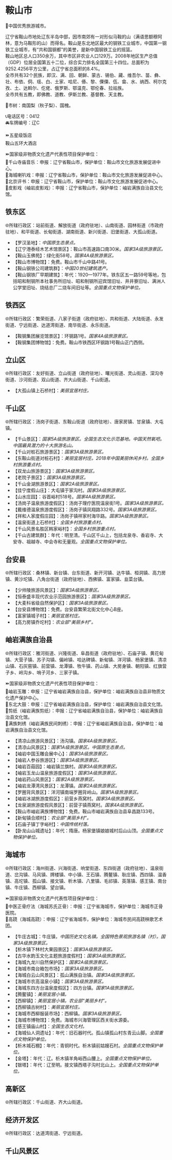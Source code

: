 # 鞍山市  
🏅中国优秀旅游城市。  

辽宁省鞍山市地处辽东半岛中部，因市南郊有一对形似马鞍的山（满语思额穆阿林，意为马鞍形的山）而得名。鞍山是东北地区最大的钢铁工业城市，中国第一钢铁工业城市，有“共和国钢都”的美誉，是新中国钢铁工业的摇篮。  
鞍山地区总人口350余万，其中市区非农业人口129万。2008年地区生产总值（GDP）位居全国第五十二位，综合实力排名全国第三十四位。总面积为9252.4256平方公里，占辽宁省总面积的8.4%。  
全市共有32个民族，即汉、满、回、朝鲜、蒙古、锡伯、藏、维吾尔、苗、彝、壮、布依、侗、瑶、白、土家、哈尼、傣、黎、傈僳、佤、畲、水、纳西、柯尔克孜、土、达斡尔、仡佬、俄罗斯、鄂温克、鄂伦春、拉祜族。  
全市共有五教，即佛教、道教、伊斯兰教、基督教、天主教。  

🌳市树：南国梨（秋子梨）、国槐。  

📞电话区号：0412  
🚘车牌编号：辽C  

⏩五星级饭店  
鞍山五环大酒店  

⏩国家级非物质文化遗产代表性项目保护单位：  
🔸千山寺庙音乐：申报：辽宁省鞍山市，保护单位：鞍山市文化旅游发展促进中心。  
🔸海城喇叭戏：申报：辽宁省鞍山市，保护单位：鞍山市文化旅游发展促进中心。  
🔸北京评书：申报：辽宁省鞍山市，保护单位：鞍山市文化旅游发展促进中心。  
🔸皮影戏（岫岩皮影戏）：申报：辽宁省鞍山市，保护单位：岫岩满族自治县文化馆。  

## 铁东区  
🌐所辖行政区：站前街道、解放街道（政府驻地）、山南街道、园林街道（市政府驻地）、和平街道、长甸街道、湖南街道、新兴街道、旧堡街道、大孤山街道。  

* 【罗汉圣地】：*中国原生态景点。*  
* 【辽宁港泰经木艺术馆景区】：鞍山市高速路口南30米。*国家3A级旅游景区。*  
* 【鞍山玉佛苑】：绿化街58号。*国家4A级旅游景区。*  
* 【鞍山市博物馆】：免费。鞍山市千山中路41号。  
* 【鞍山钢铁公司建筑群】：*中国20世纪建筑遗产。*  
* 【鞍山钢铁厂早期建筑】：年代：1920—1977年。铁东区五一路59号等地，包括昭和制钢所本社事务所旧址、昭和制钢所迎宾馆旧址、井井寮旧址、满洲人公学堂旧址、烧结总厂二烧车间旧址等。*全国重点文物保护单位。*  

## 铁西区  
🌐所辖行政区：繁荣街道、八家子街道（政府驻地）、共和街道、大陆街道、永发街道、宁远街道、达道湾街道、南华街道、永乐街道。  

* 【鞍钢集团展览馆景区】：环钢路1号。*国家4A级旅游景区。*  
* 【鞍钢集团博物馆】：免费。鞍山市铁西区环钢路1号鞍山正门西侧。  

## 立山区  
🌐所辖行政区：友好街道、立山街道（政府驻地）、曙光街道、灵山街道、深沟寺街道、沙河街道、双山街道、齐大山街道、千山街道。  

* 【大孤山镇上石桥村】：*美丽宜居村庄。*  

## 千山区  
🌐所辖行政区：汤岗子街道、东鞍山街道（政府驻地）、唐家房镇、甘泉镇、大屯镇。  

* 【千山景区】：*国家5A级旅游景区。全国生态文化示范基地。中国天然氧吧。中国最具潜力的十大旅游名山。*  
* 【千山对桩石旅游景区】：*国家3A级旅游景区。*  
* 【东鞍山街道对桩石村】：*美丽宜居村庄。2018年中国美丽休闲乡村。全国乡村旅游重点村。*  
* 【双龙山旅游景区】：*国家3A级旅游景区。*  
* 【老院子景区】：*国家3A级旅游景区。*  
* 【千山金湖旅游景区】：*国家2A级旅游景区。*  
* 【佳宁度假山庄】：大屯镇于家沟村。*国家3A级旅游景区。*  
* 【山水庄园】：谷首峪村518号。*国家4A级旅游景区。*  
* 【汤岗子温泉旅游度假区】：汤岗子理疗医院温泉街1号。*国家3A级旅游景区。*  
* 【戴维德温泉旅游度假区】：汤岗子镇凤翔路332号。*国家3A级旅游景区。*  
* 【祥和人家度假庄园】：汤岗子镇祥家村海华路。*国家3A级旅游景区。*  
* 【温泉街道上石桥村】：*全国乡村旅游重点村。*  
* 【千山风景名胜区韩家峪村】：*全国乡村旅游重点村。*  
* 【千山古建筑群】：年代：明至清。千山区千山上，包括龙泉寺、香岩寺、大安寺、祖越寺、中会寺和无量观。*全国重点文物保护单位。*  

## 台安县  
🌐所辖行政区：桑林镇、新台镇、台东街道、新开河镇、达牛镇、桓洞镇、高力房镇、黄沙坨镇、八角台街道（政府驻地）、西佛镇、富家镇、韭菜台镇。  

* 【少帅陵旅游风景区】：*国家3A级旅游景区。*  
* 【恒泰盛丰现代农业示范园旅游景区】：*国家3A级旅游景区。*  
* 【大麦科省级自然保护区】：*国家3A级旅游景区。*  
* 【台安县博物馆】：免费。台安县繁荣北街文化中心B座。  
* 【富家镇城子村】：*美丽宜居村庄。*  
* 【高力房镇乔坨村】：*农业部“美丽乡村”。*  

## 岫岩满族自治县  
🌐所辖行政区：雅河街道、兴隆街道、阜昌街道（政府驻地）、石庙子镇、黄花甸镇、大营子镇、苏子沟镇、偏岭镇、哈达碑镇、新甸镇、洋河镇、杨家堡镇、清凉山镇、石灰窑镇、前营镇、龙潭镇、牧牛镇、药山镇、大房身镇、朝阳镇、红旗营子乡、岭沟乡、哨子河乡、三家子镇。  

⏩国家级非物质文化遗产代表性项目保护单位：  
🔸岫岩玉雕：申报：辽宁省岫岩满族自治县，保护单位：岫岩满族自治县非物质文化遗产保护中心。  
🔸东北大鼓：申报：辽宁省岫岩满族自治县，保护单位：岫岩满族自治县文化馆。  
🔸剪纸（岫岩满族剪纸）：申报：辽宁省岫岩满族自治县，保护单位：岫岩满族自治县文化馆。  
🔸满族刺绣（岫岩满族民间刺绣）：申报：辽宁省岫岩满族自治县，保护单位：岫岩满族自治县文化馆。  

* 【清凉山旅游风景区】：汤沟镇。*国家4A级旅游景区。*  
* 【清凉山风景区】：*国家1A级旅游景区。中国原生态景点。*  
* 【岫岩中国玉雕会展中心】：*国家3A级旅游景区。*  
* 【岫岩人参谷旅游区】：*国家3A级旅游景区。*  
* 【岫岩百菇园】：岫岩镇兰旗村。*国家3A级旅游景区。*  
* 【岫岩玉龙山温泉旅游度假区】：*国家3A级旅游景区。*  
* 【岫岩药山风景区】：*国家2A级旅游景区。*  
* 【岫岩龙潭湾风景区】：龙潭镇。*国家2A级旅游景区。*  
* 【罗圈背风景区】：洋河镇南端罗圈背岭山。*国家1A级旅游景区。*  
* 【岫岩冰湖旅游度假区】：前营乡燕窝村。*国家3A级旅游景区。*  
* 【龙泉湖旅游度假风景区】：前营子镇燕窝村。*国家4A级旅游景区。*  
* 【鞍山市岫岩满族博物馆】：免费。鞍山市岫岩满族自治县阜昌路133号。  
* 【新甸镇合顺村】：*农业部“美丽乡村”。*  
* 【石庙子镇丁字峪村】：*中国传统村落。*  
* 【卧龙山山城遗址】：年代：隋唐。杨家堡镇娘娘城村后山山顶。*全国重点文物保护单位。*  

## 海城市  
🌐所辖行政区：海州街道、兴海街道、响堂街道、东四街道（政府驻地）、温泉街道、岔沟镇、马风镇、牌楼镇、中小镇、王石镇、腾鳌镇、耿庄镇、西四镇、温香镇、高坨镇、孤山镇、接文镇、析木镇、八里镇、毛祁镇、英落镇、感王镇、南台镇、牛庄镇、西柳镇、望台镇。  

⏩国家级非物质文化遗产代表性项目保护单位：  
🔸中医正骨疗法（海城苏氏正骨）：申报：辽宁省海城市，保护单位：海城市正骨医院。  
🔸高跷（海城高跷）：申报：辽宁省海城市，保护单位：海城市民间高跷秧歌艺术团。  

* 【牛庄古城】：牛庄镇，*中国历史文化名镇。全国特色景观旅游名镇（村）。国家3A级旅游景区。*  
* 【析木镇下林村大果园景区】：*国家3A级旅游景区。*  
* 【古华水韵玉文化主题旅游度假村】：*国家3A级旅游景区。*  
* 【海城九龙川自然保护区】：*国家2A级旅游景区。*  
* 【海城市南台箱包市场】：*国家3A级旅游景区。*  
* 【海城白云山风景区】：孤山满族自治镇。*国家3A级旅游景区。*  
* 【海城市农高温泉小镇】：*国家3A级旅游景区。*  
* 【海城东四方台温泉度假区】：四方台镇。*国家1A级旅游景区。*  
* 【腾鳌镇】：*美丽宜居小镇。*  
* 【西柳镇】：*美丽宜居小镇。农业部“美丽乡村”。*  
* 【西柳镇古树村】：*美丽宜居村庄。*  
* 【海城市西柳服装市场】：西柳镇。*国家3A级旅游景区。*  
* 【海城市博物馆】：免费。海城市兴海管理区西关街水源委。  
* 【感王镇庙山村】：*全国生态文化村。*  
* 【海城仙人洞遗址】：年代：旧石器时代。孤山镇孤山村东青云山脚。*全国重点文物保护单位。*  
* 【析木城石棚】：年代：青铜时代。析木镇前姑嫂石村。*全国重点文物保护单位。*  
* 【金塔】：年代：辽。析木镇羊角峪西山腰上。*全国重点文物保护单位。*  
* 【银塔】：年代：辽至明。接文镇西塔子沟村北山上。*全国重点文物保护单位。*  

## 高新区  
🌐所辖行政区：千山街道、齐大山街道。  

## 经济开发区  
🌐所辖行政区：达道湾街道、宁远街道。  

## 千山风景区  
